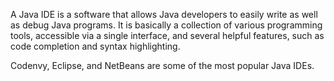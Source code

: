 A Java IDE is a software that allows Java developers to easily write as
well as debug Java programs. It is basically a collection of various
programming tools, accessible via a single interface, and several
helpful features, such as code completion and syntax highlighting.

Codenvy, Eclipse, and NetBeans are some of the most popular Java IDEs.